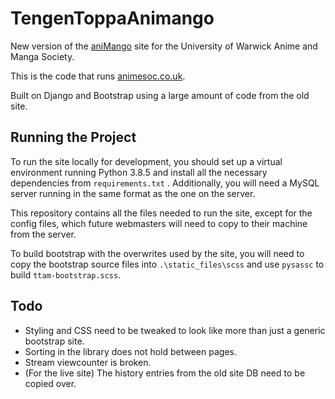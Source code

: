 # TengenToppaAnimango

New version of the [aniMango](https://github.com/WarwickAnimeSoc/aniMango) site for the University of Warwick Anime and Manga Society.

This is the code that runs [animesoc.co.uk](https://animesoc.co.uk).

Built on Django and Bootstrap using a large amount of code from the old site.

## Running the Project

To run the site locally for development, you should set up a virtual environment running Python 3.8.5 and install all
the necessary dependencies from `requirements.txt` . Additionally, you will need a MySQL server running in the same 
format as the one on the server.

This repository contains all the files needed to run the site, except for the config files, which future webmasters will
need to copy to their machine from the server.

To build bootstrap with the overwrites used by the site, you will need to copy the bootstrap source files into 
`.\static_files\scss` and use `pysassc` to build `ttam-bootstrap.scss`.

## Todo

- Styling and CSS need to be tweaked to look like more than just a generic bootstrap site.
- Sorting in the library does not hold between pages.
- Stream viewcounter is broken.
- (For the live site) The history entries from the old site DB need to be copied over.